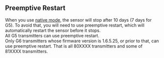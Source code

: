 ## Preemptive Restart  

When you use [native mode](./Native-Algorithm.md), the sensor will stop after 10 days (7 days for G5).  To avoid that, you will need to use preemptive restart, which will automatically restart the sensor before it stops.  
All G5 transmitters can use preemptive restart.  
Only G6 transmitters whose firmware version is 1.6.5.25, or prior to that, can use preemptive restart.  That is all 80XXXX transmitters and some of 81XXXX transmitters.  
